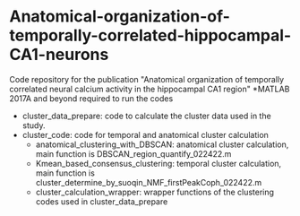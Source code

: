 # Anatomical-organization-of-temporally-correlated-hippocampal-CA1-neurons
Code repository for the publication "Anatomical organization of temporally correlated neural calcium activity in the hippocampal CA1 region"
*MATLAB 2017A and beyond required to run the codes
- cluster_data_prepare: code to calculate the cluster data used in the study. 
- cluster_code: code for temporal and anatomical cluster calculation
  - anatomical_clustering_with_DBSCAN: anatomical cluster calculation, main function is DBSCAN_region_quantify_022422.m
  - Kmean_based_consensus_clustering: temporal cluster calculation, main function is cluster_determine_by_suoqin_NMF_firstPeakCoph_022422.m
  - cluster_calculation_wrapper: wrapper functions of the clustering codes used in cluster_data_prepare
